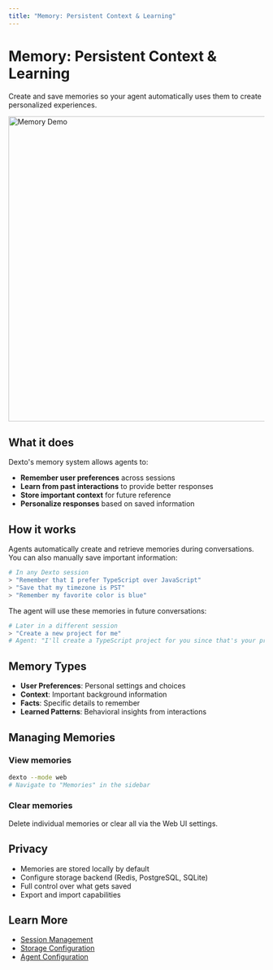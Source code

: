 ```yaml
---
title: "Memory: Persistent Context & Learning"
---
```


# Memory: Persistent Context & Learning

Create and save memories so your agent automatically uses them to create personalized experiences.

<img src="/assets/memory_demo.gif" alt="Memory Demo" width="600"/>

## What it does

Dexto's memory system allows agents to:
- **Remember user preferences** across sessions
- **Learn from past interactions** to provide better responses
- **Store important context** for future reference
- **Personalize responses** based on saved information

## How it works

Agents automatically create and retrieve memories during conversations. You can also manually save important information:

```bash
# In any Dexto session
> "Remember that I prefer TypeScript over JavaScript"
> "Save that my timezone is PST"
> "Remember my favorite color is blue"
```

The agent will use these memories in future conversations:

```bash
# Later in a different session
> "Create a new project for me"
# Agent: "I'll create a TypeScript project for you since that's your preference..."
```

## Memory Types

- **User Preferences**: Personal settings and choices
- **Context**: Important background information
- **Facts**: Specific details to remember
- **Learned Patterns**: Behavioral insights from interactions

## Managing Memories

### View memories
```bash
dexto --mode web
# Navigate to "Memories" in the sidebar
```

### Clear memories
Delete individual memories or clear all via the Web UI settings.

## Privacy

- Memories are stored locally by default
- Configure storage backend (Redis, PostgreSQL, SQLite)
- Full control over what gets saved
- Export and import capabilities

## Learn More

- [Session Management](/docs/concepts/sessions)
- [Storage Configuration](/docs/guides/configuring-dexto/storage)
- [Agent Configuration](/docs/guides/configuring-dexto/overview)
